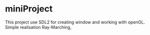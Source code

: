 # miniProject
This project use SDL2 for creating window and working with openGL.
Simple realisation Ray-Marching,
